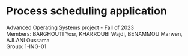 # Process scheduling application
Advanced Operating Systems project - Fall of 2023
\
Members: BARGHOUTI Yosr, KHARROUBI Wajdi, BENAMMOU Marwen, AJLANI Oussama
\
 Group: 1-ING-01

